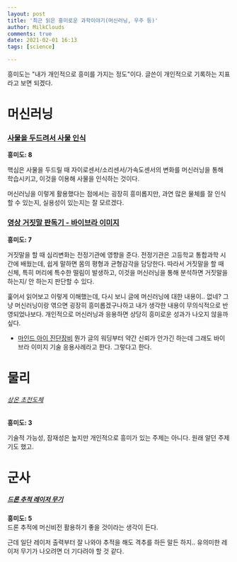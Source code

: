 ```yaml
---
layout: post
title: '최근 읽은 흥미로운 과학이야기(머신러닝, 우주 등)'
author: MilkClouds
comments: true
date: 2021-02-01 16:13
tags: [science]

---
```


흥미도는 "내가 개인적으로 흥미를 가지는 정도"이다. 글쓴이 개인적으로 기록하는 지표라고 보면 되겠다.


# 머신러닝  

### [사물을 두드려서 사물 인식](https://blog.naver.com/with_msip/221664856027)  

**흥미도: 8**  

핵심은 사물을 두드릴 때 자이로센서/소리센서/가속도센서의 변화를 머신러닝을 통해 학습시키고, 이것을 이용해 사물을 인식하는 것이다.  

머신러닝을 이렇게 활용했다는 점에서는 굉장히 흥미롭지만, 과연 많은 물체를 잘 인식할 수 있는지, 실용성이 있는지는 잘 모르겠다.  



### [영상 거짓말 판독기 - 바이브라 이미지](https://blog.naver.com/with_msip/222153136581)  

**흥미도: 7**  

거짓말을 할 때 심리변화는 전정기관에 영향을 준다. 전정기관은 고등학교 통합과학 시간에 배웠는데, 쉽게 말하면 몸의 평형과 균형감각을 담당한다. 따라서 거짓말을 할 때 신체, 특히 머리에 특수한 떨림이 발생하고, 이것을 머신러닝을 통해 분석하면 거짓말을 하는지/ 안 하는지 판단할 수 있다.  


훑어서 읽어보고 이렇게 이해했는데, 다시 보니 글에 머신러닝에 대한 내용이.. 없네? 그냥 머신러닝이랑 엮으면 굉장히 흥미롭겠구나하고 내가 생각한 내용이 무의식적으로 반영되었나보다. 개인적으로 머신러닝과 응용하면 상당히 흥미로운 성과가 나오지 않을까 싶다.    

+ [마인드 아이 진단장비](https://m.blog.naver.com/src322/221670306889)
뭔가 글의 워딩부터 약간 신뢰가 안가긴 하는데 그래도 바이브라 이미지 기술 응용사례라고 한다. 그렇다고 한다.  



# 물리  

###### [상온 초전도체](https://blog.naver.com/with_msip/222145404940)  

**흥미도: 3**  

기술적 가능성, 잠재성은 높지만 개인적으로 흥미가 있는 주제는 아니다. 원래 알던 주제기도 했고.   


# 군사  


##### [드론 추적 레이저 무기](https://blog.naver.com/with_msip/221701014713)  

**흥미도: 5**  
드론 추적에 머신비전 활용하기 좋을 것이라는 생각이 든다.  

근데 일단 레이저 출력부터 잘 나와야 추적을 해도 격추를 하든 말든 하지.. 유의미한 레이저 무기가 나오려면 더 기다려야 할 것 같다.  